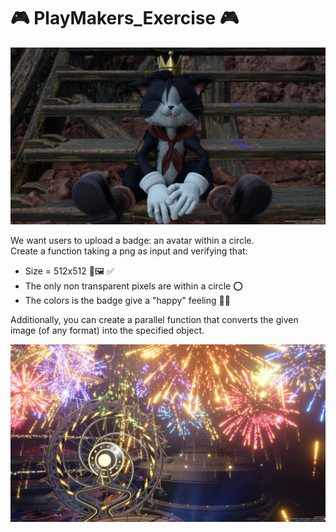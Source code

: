 # 🎮 PlayMakers_Exercise 🎮

![Image Alt Text](img/ff/cait_sith.jpg)

We want users to upload a badge: an avatar within a circle.  
Create a function taking a png as input and verifying that:

* Size = 512x512 📏🖼️  ✅
* The only non transparent pixels are within a circle ⭕
* The colors is the badge give a "happy" feeling 🎨😊

Additionally, you can create a parallel function that converts the given image (of any format) into the specified object.

![Image Alt Text](img/ff/fireworks.jpg)
